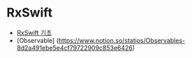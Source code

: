 # RxSwift

- [RxSwift 기초](https://www.notion.so/statios/RxSwift-7670be5483634a63b206c162ef671a39)
- [Observable] (https://www.notion.so/statios/Observables-8d2a491ebe5e4cf79722909c853e6426)

